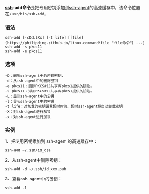 **[ssh](https://philipding.github.io/linux-command/ssh "ssh命令")-add命令**是把专用密钥添加到[ssh-agent](https://philipding.github.io/linux-command/ssh-agent "ssh-agent命令")的高速缓存中。该命令位置在`/usr/bin/ssh-add`。

### 语法  

```
ssh-add [-cDdLlXx] [-t life] [[file](https://philipding.github.io/linux-command/file "file命令") ...]
ssh-add -s pkcs11
ssh-add -e pkcs11
```

### 选项  

```
-D：删除ssh-agent中的所有密钥.
-d：从ssh-agent中的删除密钥
-e pkcs11：删除PKCS#11共享库pkcs1提供的钥匙。
-s pkcs11：添加PKCS#11共享库pkcs1提供的钥匙。
-L：显示ssh-agent中的公钥
-l：显示ssh-agent中的密钥
-t life：对加载的密钥设置超时时间，超时ssh-agent将自动卸载密钥
-X：对ssh-agent进行解锁
-x：对ssh-agent进行加锁
```

### 实例  

1、把专用密钥添加到 ssh-agent 的高速缓存中：

```
ssh-add ~/.ssh/id_dsa
```

2、从ssh-agent中删除密钥：

```
ssh-add -d ~/.ssh/id_xxx.pub
```

3、查看ssh-agent中的密钥：

```
ssh-add -l
```